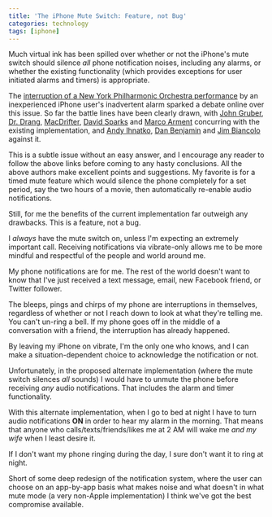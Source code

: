 ```yaml
---
title: 'The iPhone Mute Switch: Feature, not Bug'
categories: technology
tags: [iphone]
---
```

Much virtual ink has been spilled over whether or not the iPhone's mute switch should silence _all_ phone notification noises, including any alarms, or whether the existing functionality (which provides exceptions for user initiated alarms and timers) is appropriate.

The [interruption of a New York Philharmonic Orchestra performance][1] by an inexperienced iPhone user's inadvertent alarm sparked a debate online over this issue. So far the battle lines have been clearly drawn, with [John Gruber][2], [Dr. Drang][3], [MacDrifter][4], [David Sparks][5] and [Marco Arment][6] concurring with the existing implementation, and [Andy Ihnatko][7], [Dan Benjamin][8] and [Jim Biancolo][9] against it.

This is a subtle issue without an easy answer, and I encourage any reader to follow the above links before coming to any hasty conclusions. All the above authors make excellent points and suggestions. My favorite is for a timed mute feature which would silence the phone completely for a set period, say the two hours of a movie, then automatically re-enable audio notifications.

Still, for me the benefits of the current implementation far outweigh any drawbacks. This is a feature, not a bug.

I _always_ have the mute switch on, unless I'm expecting an extremely important call. Receiving notifications via vibrate-only allows me to be more mindful and respectful of the people and world around me.

My phone notifications are for me. The rest of the world doesn't want to know that I've just received a text message, email, new Facebook friend, or Twitter follower.

The bleeps, pings and chirps of my phone are interruptions in themselves, regardless of whether or not I reach down to look at what they're telling me. You can't un-ring a bell. If my phone goes off in the middle of a conversation with a friend, the interruption has already happened.

By leaving my iPhone on vibrate, I'm the only one who knows, and I can make a situation-dependent choice to acknowledge the notification or not.

Unfortunately, in the proposed alternate implementation (where the mute switch silences _all_ sounds) I would have to unmute the phone before receiving _any_ audio notifications. That includes the alarm and timer functionality.

With this alternate implementation, when I go to bed at night I have to turn audio notifications **ON** in order to hear my alarm in the morning. That means that anyone who calls/texts/friends/likes me at 2 AM will wake me _and my wife_ when I least desire it.

If I don't want my phone ringing during the day, I sure don't want it to ring at night.

Short of some deep redesign of the notification system, where the user can choose on an app-by-app basis what makes noise and what doesn't in what mute mode (a very non-Apple implementation) I think we've got the best compromise available.

   [1]: http://www.nytimes.com/2012/01/13/nyregion/ringing-finally-stopped-but-concertgoers-alarm-persists.html?_r=1
   [2]: http://daringfireball.net/2012/01/iphone_mute_switch_design
   [3]: http://www.leancrew.com/all-this/2012/01/the-mute-switch-and-the-missing-feature/
   [4]: http://www.macdrifter.com/2012/01/going-mute/?utm_source=rss&utm_medium=rss&utm_campaign=going-mute
   [5]: http://www.macsparky.com/blog/2012/1/14/that-pesky-mute-button.html
   [6]: http://www.marco.org/2012/01/14/mute
   [7]: http://ihnatko.com/2012/01/14/daring-fireball-on-the-behavior-of-the-iphone-mute-switch/
   [8]: http://hivelogic.com/articles/mute/
   [9]: http://www.biancolo.com/articles/bad-ui-stops-symphony